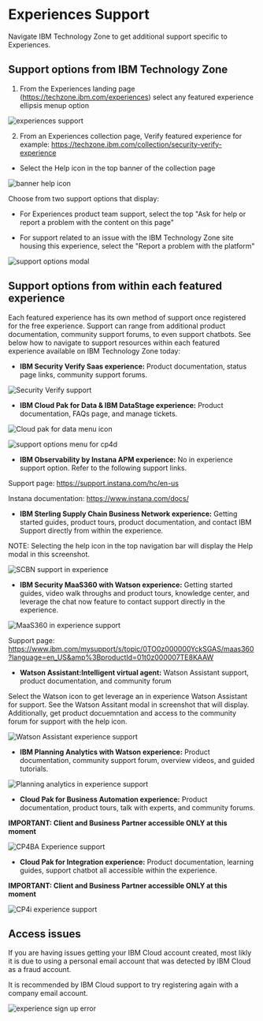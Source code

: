 # Experiences Support

Navigate IBM Technology Zone to get additional support specific to Experiences. 


## Support options from IBM Technology Zone

1. From the Experiences landing page (https://techzone.ibm.com/experiences)  select any featured experience ellipsis menup option

![experiences support](Images/Experiences%20help.png)

2. From an Experiences collection page, Verify featured experience for example: https://techzone.ibm.com/collection/security-verify-experience

- Select the Help icon in the top banner of the collection page

![banner help icon](Images/banner%20help%20icon.png)

Choose from two support options that display:

- For Experiences product team support, select the top "Ask for help or report a problem with the content on this page"

- For support related to an issue with the IBM Technology Zone site housing this experience, select the "Report a problem with the platform"

![support options modal](Images/support%20options.png)


## Support options from within each featured experience

Each featured experience has its own method of support once registered for the free experience. 
Support can range from additional product documentation, community support forums, to even support chatbots. See below how to navigate to support resources within each featured experience available on IBM Technology Zone today: 

* **IBM Security Verify Saas experience:** Product documentation, status page links, community support forums.

![Security Verify support](Images/Verify%20experience%20support.png)

* **IBM Cloud Pak for Data & IBM DataStage experience:** Product documentation, FAQs page, and manage tickets. 

![Cloud pak for data menu icon](Images/cloud%20pak%20for%20data%20option.png)

![support options menu for cp4d](Images/cloud%20pak%20for%20data%20support%20options.png)

* **IBM Observability by Instana APM experience:** No in experience support option. Refer to the following support links.

Support page: https://support.instana.com/hc/en-us

Instana documentation: https://www.instana.com/docs/

* **IBM Sterling Supply Chain Business Network experience:** Getting started guides, product tours, product documentation, and contact IBM Support directly from within the experience.

NOTE: Selecting the help icon in the top navigation bar will display the Help modal in this screenshot. 

![SCBN support in experience](Images/SCBN%20experience%20support.png)

* **IBM Security MaaS360 with Watson experience:** Getting started guides, video walk throughs and product tours, knowledge center, and leverage the chat now feature to contact support directly in the experience. 

![MaaS360 in experience support](Images/MaaS360%20with%20watson%20support.png)

Support page: https://www.ibm.com/mysupport/s/topic/0TO0z000000YckSGAS/maas360?language=en_US&amp%3BproductId=01t0z000007TE8KAAW

* **Watson Assistant:Intelligent virtual agent:** Watson Assistant support, product documentation, and community forum 

Select the Watson icon to get leverage an in experience Watson Assistant for support. See the Watson Assitant modal in screenshot that will display. Additionally, get product docuemntation and access to the community forum for support with the help icon. 

![Watson Assistant experience support](Images/watson%20assistance%20support.png)


* **IBM Planning Analytics with Watson experience:** Product documentation, community support forum, overview videos, and guided tutorials.

![Planning analytics in experience support](Images/Planning%20analytics%20with%20watson%20support.png)


* **Cloud Pak for Business Automation experience:** Product documentation, product tours, talk with experts, and community forums. 

**IMPORTANT: Client and Business Partner accessible ONLY at this moment**

![CP4BA Experience support](Images/CP4BA_Experience%20support.png)


* **Cloud Pak for Integration experience:** Product documentation, learning guides, support chatbot all accessible within the experience.

**IMPORTANT: Client and Business Partner accessible ONLY at this moment**

![CP4i experience support](Images/cp4i-experience-support.png)





## Access issues

If you are having issues getting your IBM Cloud account created, most likly it is due to using a personal email account that was detected by IBM Cloud as a fraud account. 

It is recommended by IBM Cloud support to try registering again with a company email account.

![experience sign up error](Images/Experience%20signup%20error.png)
